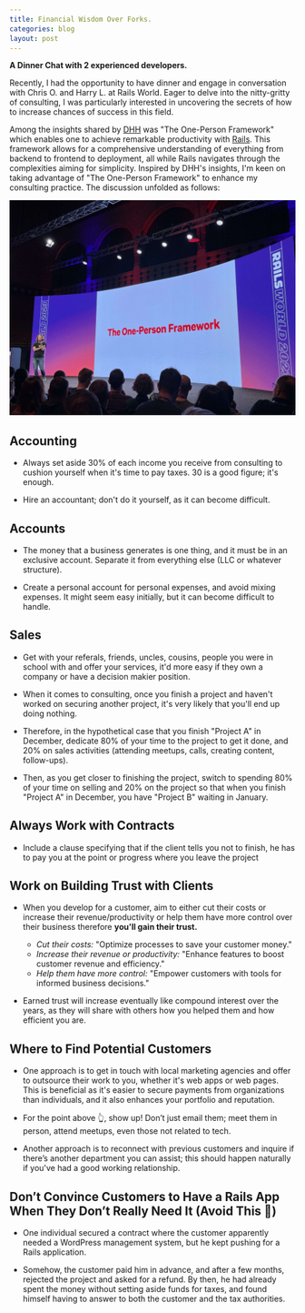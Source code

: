 ```yaml
---
title: Financial Wisdom Over Forks.
categories: blog
layout: post
---
```


**A Dinner Chat with 2 experienced developers.**

Recently, I had the opportunity to have dinner and engage in conversation with Chris O. and Harry L. at Rails World. Eager to delve into the nitty-gritty of consulting, I was particularly interested in uncovering the secrets of how to increase chances of success in this field.

Among the insights shared by [DHH](https://twitter.com/dhh) was "The One-Person Framework" which enables one to achieve remarkable productivity with [Rails](https://rubyonrails.org/). This framework allows for a comprehensive understanding of everything from backend to frontend to deployment, all while Rails navigates through the complexities aiming for simplicity. Inspired by DHH's insights, I'm keen on taking advantage of "The One-Person Framework" to enhance my consulting practice. The discussion unfolded as follows:

<img src='/images/the_one_person_framwork.jpeg' alt='DHH at Rails World' />

## Accounting

- Always set aside 30% of each income you receive from consulting to cushion yourself when it's time to pay taxes. 30 is a good figure; it's enough.

- Hire an accountant; don't do it yourself, as it can become difficult.

## Accounts

- The money that a business generates is one thing, and it must be in an exclusive account. Separate it from everything else (LLC or whatever structure).

- Create a personal account for personal expenses, and avoid mixing expenses. It might seem easy initially, but it can become difficult to handle.

## Sales

- Get with your referals, friends, uncles, cousins, people you were in school with and offer your services, it'd more easy if they own a company or have a decision makier position.

- When it comes to consulting, once you finish a project and haven't worked on securing another project, it's very likely that you'll end up doing nothing.

- Therefore, in the hypothetical case that you finish "Project A" in December, dedicate 80% of your time to the project to get it done, and 20% on sales activities (attending meetups, calls, creating content, follow-ups).

- Then, as you get closer to finishing the project, switch to spending 80% of your time on selling and 20% on the project so that when you finish "Project A" in December, you have "Project B" waiting in January.

## Always Work with Contracts

- Include a clause specifying that if the client tells you not to finish, he has to pay you at the point or progress where you leave the project

## Work on Building Trust with Clients

- When you develop for a customer, aim to either cut their costs or increase their revenue/productivity or help them have more control over their business therefore **you'll gain their trust.**

    - *Cut their costs:* "Optimize processes to save your customer money."
    - *Increase their revenue or productivity:* "Enhance features to boost customer revenue and efficiency."
    - *Help them have more control:* "Empower customers with tools for informed business decisions."

- Earned trust will increase eventually like compound interest over the years, as they will share with others how you helped them and how efficient you are.

## Where to Find Potential Customers

- One approach is to get in touch with local marketing agencies and offer to outsource their work to you, whether it's web apps or web pages. This is beneficial as it's easier to secure payments from organizations than individuals, and it also enhances your portfolio and reputation.

- For the point above 👆, show up! Don’t just email them; meet them in person, attend meetups, even those not related to tech.

- Another approach is to reconnect with previous customers and inquire if there’s another department you can assist; this should happen naturally if you've had a good working relationship.

## Don’t Convince Customers to Have a Rails App When They Don’t Really Need It (Avoid This 🚫)

- One individual secured a contract where the customer apparently needed a WordPress management system, but he kept pushing for a Rails application.

- Somehow, the customer paid him in advance, and after a few months, rejected the project and asked for a refund. By then, he had already spent the money without setting aside funds for taxes, and found himself having to answer to both the customer and the tax authorities.